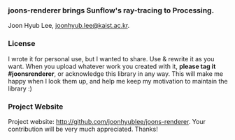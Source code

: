 ### joons-renderer brings Sunflow's ray-tracing to Processing.
Joon Hyub Lee, joonhyub.lee@kaist.ac.kr.

### License
I wrote it for personal use, but I wanted to share. Use & rewrite it as you want. When you upload whatever work you created with it, **please tag it #joonsrenderer**, or acknowledge this library in any way. This will make me happy when I look them up, and help me keep my motivation to maintain the library :)

### Project Website
Project website: http://github.com/joonhyublee/joons-renderer.
Your contribution will be very much appreciated. Thanks!
